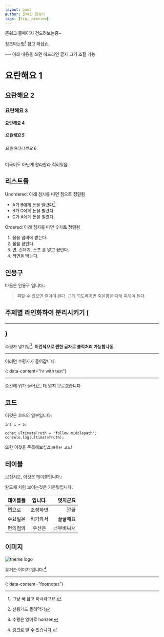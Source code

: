 ```yaml
---
layout: post
author: 팔이긴 원숭이
tags: [tip, preview]
---
```


문워크 홈페이지 건드려보는중~

참조따는법[^1] 참고 하십쇼.

--- 아래 내용을 쓰면 헤드라인 글자 크기 조절 가능
# 요란해요 1
## 요란해요 2
### 요란해요 3
#### 요란해요 4
##### 요란해요 5
###### 요란하다니까요 6

미국어도 아닌게 솰라솰라 적혀있음.

## 리스트들

Unordered: 아래 첨자를 따면 점으로 정렬됨

- A가 B에게 돈을 빌렸다[^2].
- B가 C에게 돈을 빌렸다.
- C가 A에게 돈을 빌렸다.

Ordered: 아래 첨자를 따면 숫자로 정렬됨

1. 물을 냄비에 받는다.
2. 물을 끓인다.
3. 면, 건더기, 스프 를 넣고 끓인다.
4. 라면을 먹는다.

## 인용구

다음은 인용구 입니다.:

> 피할 수 없으면 즐겨야 된다. 근데 되도록이면 죽을힘을 다해 피해야 된다.

## 주제별 라인화하여 분리시키기 (<hr>)

수평자 넣기임[^3]. **이런식으로 찐한 글자로 블럭처리 가능합니동.**

---
이러면 수평자가 들어갑니다.

{: data-content="hr with text"}

---
중간에 뭐가 들어갔는데 뭔지 모르겠습니다.

## 코드

이것은 코드의 일부입니다:

```
int i = 5;

const ultimateTruth = 'follow middlepath';
console.log(ultimateTruth);
```

또한 이것을 주목해보십쇼 `블록된 코드`!

## 테이블

보십시오, 이것은 테이블입니다.:

왈도체 처럼 보이는것은 기분탓입니다.

| 테이블들			| 입니다.			| 멋지군요		|
| ------------- |:-------------:| -----:	|
| 탭으로      	| 조정하면 		| 깔끔 		|
| 수요일은			| 비가와서			| 꿀꿀해요		|
| 편의점의			| 우산은			|너무비싸서	|

## 이미지

![theme logo](http://www.abhinavsaxena.com/images/abhinav.jpeg)

요거슨 이미지 입니다.[^4]

---
{: data-content="footnotes"}

[^1]: 그냥 꾹 참고 하시라고요.
[^2]: 신용카드 돌려막기
[^3]: 수평은 영어로 horizen
[^4]: 링크로 딸 수 있습니다.
